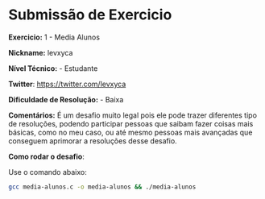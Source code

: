 # Submissão de Exercicio

**Exercicio:** 1 - Media Alunos

**Nickname:** levxyca

**Nível Técnico:** - Estudante

**Twitter**: https://twitter.com/levxyca

**Dificuldade de Resolução:** - Baixa

**Comentários:** É um desafio muito legal pois ele pode trazer diferentes tipo de resoluções, podendo participar pessoas que saibam fazer coisas mais básicas, como no meu caso, ou até mesmo pessoas mais avançadas que conseguem aprimorar a resoluções desse desafio.

**Como rodar o desafio**: 

Use o comando abaixo: 
```bash
gcc media-alunos.c -o media-alunos && ./media-alunos
```